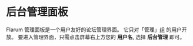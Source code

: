 <template>
  <processing class="blue"></processing>
</template>

# 后台管理面板

Flarum 管理面板是一个用户友好的论坛管理界面。
它只对「管理」[组](permissions.md) 的用户开放。
要进入管理界面，只需点击屏幕右上方您的 **用户名**, 选择 **后台管理** 即可。
